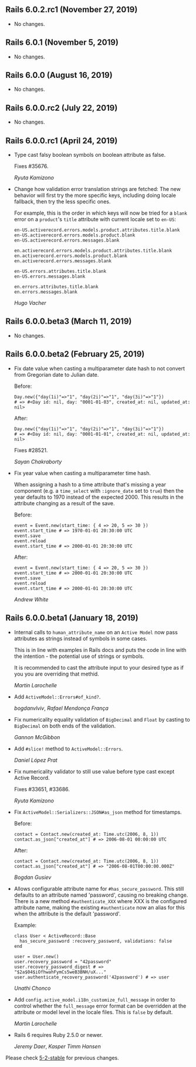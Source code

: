 ## Rails 6.0.2.rc1 (November 27, 2019) ##

*   No changes.


## Rails 6.0.1 (November 5, 2019) ##

*   No changes.


## Rails 6.0.0 (August 16, 2019) ##

*   No changes.


## Rails 6.0.0.rc2 (July 22, 2019) ##

*   No changes.


## Rails 6.0.0.rc1 (April 24, 2019) ##

*   Type cast falsy boolean symbols on boolean attribute as false.

    Fixes #35676.

    *Ryuta Kamizono*

*   Change how validation error translation strings are fetched: The new behavior
    will first try the more specific keys, including doing locale fallback, then try
    the less specific ones.

    For example, this is the order in which keys will now be tried for a `blank`
    error on a `product`'s `title` attribute with current locale set to `en-US`:

        en-US.activerecord.errors.models.product.attributes.title.blank
        en-US.activerecord.errors.models.product.blank
        en-US.activerecord.errors.messages.blank

        en.activerecord.errors.models.product.attributes.title.blank
        en.activerecord.errors.models.product.blank
        en.activerecord.errors.messages.blank

        en-US.errors.attributes.title.blank
        en-US.errors.messages.blank

        en.errors.attributes.title.blank
        en.errors.messages.blank

    *Hugo Vacher*


## Rails 6.0.0.beta3 (March 11, 2019) ##

*   No changes.


## Rails 6.0.0.beta2 (February 25, 2019) ##

*   Fix date value when casting a multiparameter date hash to not convert
    from Gregorian date to Julian date.

    Before:

        Day.new({"day(1i)"=>"1", "day(2i)"=>"1", "day(3i)"=>"1"})
        # => #<Day id: nil, day: "0001-01-03", created_at: nil, updated_at: nil>

    After:

        Day.new({"day(1i)"=>"1", "day(2i)"=>"1", "day(3i)"=>"1"})
        # => #<Day id: nil, day: "0001-01-01", created_at: nil, updated_at: nil>

    Fixes #28521.

    *Sayan Chakraborty*

*   Fix year value when casting a multiparameter time hash.

    When assigning a hash to a time attribute that's missing a year component
    (e.g. a `time_select` with `:ignore_date` set to `true`) then the year
    defaults to 1970 instead of the expected 2000. This results in the attribute
    changing as a result of the save.

    Before:
    ```
    event = Event.new(start_time: { 4 => 20, 5 => 30 })
    event.start_time # => 1970-01-01 20:30:00 UTC
    event.save
    event.reload
    event.start_time # => 2000-01-01 20:30:00 UTC
    ```

    After:
    ```
    event = Event.new(start_time: { 4 => 20, 5 => 30 })
    event.start_time # => 2000-01-01 20:30:00 UTC
    event.save
    event.reload
    event.start_time # => 2000-01-01 20:30:00 UTC
    ```

    *Andrew White*


## Rails 6.0.0.beta1 (January 18, 2019) ##

*   Internal calls to `human_attribute_name` on an `Active Model` now pass attributes as strings instead of symbols
    in some cases.

    This is in line with examples in Rails docs and puts the code in line with the intention -
    the potential use of strings or symbols.

    It is recommended to cast the attribute input to your desired type as if you you are overriding that methid.

    *Martin Larochelle*

*   Add `ActiveModel::Errors#of_kind?`.

    *bogdanvlviv*, *Rafael Mendonça França*

*   Fix numericality equality validation of `BigDecimal` and `Float`
    by casting to `BigDecimal` on both ends of the validation.

    *Gannon McGibbon*

*   Add `#slice!` method to `ActiveModel::Errors`.

    *Daniel López Prat*

*   Fix numericality validator to still use value before type cast except Active Record.

    Fixes #33651, #33686.

    *Ryuta Kamizono*

*   Fix `ActiveModel::Serializers::JSON#as_json` method for timestamps.

    Before:
    ```
    contact = Contact.new(created_at: Time.utc(2006, 8, 1))
    contact.as_json["created_at"] # => 2006-08-01 00:00:00 UTC
    ```

    After:
    ```
    contact = Contact.new(created_at: Time.utc(2006, 8, 1))
    contact.as_json["created_at"] # => "2006-08-01T00:00:00.000Z"
    ```

    *Bogdan Gusiev*

*   Allows configurable attribute name for `#has_secure_password`. This
    still defaults to an attribute named 'password', causing no breaking
    change. There is a new method `#authenticate_XXX` where XXX is the
    configured attribute name, making the existing `#authenticate` now an
    alias for this when the attribute is the default 'password'.

    Example:

        class User < ActiveRecord::Base
          has_secure_password :recovery_password, validations: false
        end

        user = User.new()
        user.recovery_password = "42password"
        user.recovery_password_digest # => "$2a$04$iOfhwahFymCs5weB3BNH/uX..."
        user.authenticate_recovery_password('42password') # => user

    *Unathi Chonco*

*   Add `config.active_model.i18n_customize_full_message` in order to control whether
    the `full_message` error format can be overridden at the attribute or model
    level in the locale files. This is `false` by default.

    *Martin Larochelle*

*   Rails 6 requires Ruby 2.5.0 or newer.

    *Jeremy Daer*, *Kasper Timm Hansen*


Please check [5-2-stable](https://github.com/rails/rails/blob/5-2-stable/activemodel/CHANGELOG.md) for previous changes.
